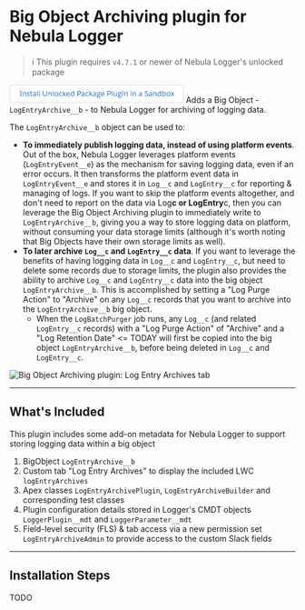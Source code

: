 # Big Object Archiving plugin for Nebula Logger

> :information_source: This plugin requires `v4.7.1` or newer of Nebula Logger's unlocked package

[![Install Unlocked Package](../.images/btn-install-unlocked-package-plugin-sandbox.png)](https://test.salesforce.com/packaging/installPackage.apexp?p0=04t5Y0000015lgLQAQ)
Adds a Big Object - `LogEntryArchive__b` - to Nebula Logger for archiving of logging data.

The `LogEntryArchive__b` object can be used to:

-   **To immediately publish logging data, instead of using platform events**. Out of the box, Nebula Logger leverages platform events (`LogEntryEvent__e`) as the mechanism for saving logging data, even if an error occurs. It then transforms the platform event data in `LogEntryEvent__e` and stores it in `Log__c` and `LogEntry__c` for reporting & managing of logs. If you want to skip the platform events altogether, and don't need to report on the data via Log**c or LogEntry**c, then you can leverage the Big Object Archiving plugin to immediately write to `LogEntryArchive__b`, giving you a way to store logging data on platform, without consuming your data storage limits (although it's worth noting that Big Objects have their own storage limits as well).
-   **To later archive `Log__c` and `LogEntry__c` data**. If you want to leverage the benefits of having logging data in `Log__c` and `LogEntry__c`, but need to delete some records due to storage limits, the plugin also provides the ability to archive `Log__c` and `LogEntry__c` data into the big object `LogEntryArchive__b`. This is accomplished by setting a "Log Purge Action" to "Archive" on any `Log__c` records that you want to archive into the `LogEntryArchive__b` big object.
    -   When the `LogBatchPurger` job runs, any `Log__c` (and related `LogEntry__c` records) with a "Log Purge Action" of "Archive" and a "Log Retention Date" <= TODAY will first be copied into the big object `LogEntryArchive__b`, before being deleted in `Log__c` and `LogEntry__c`.

![Big Object Archiving plugin: Log Entry Archives tab](./images/log-entry-archives-tab.png)

---

## What's Included

This plugin includes some add-on metadata for Nebula Logger to support storing logging data within a big object

1. BigObject `LogEntryArchive__b`
2. Custom tab "Log Entry Archives" to display the included LWC `logEntryArchives`
3. Apex classes `LogEntryArchivePlugin`, `LogEntryArchiveBuilder` and corresponding test classes
4. Plugin configuration details stored in Logger's CMDT objects `LoggerPlugin__mdt` and `LoggerParameter__mdt`
5. Field-level security (FLS) & tab access via a new permission set `LogEntryArchiveAdmin` to provide access to the custom Slack fields

---

## Installation Steps

TODO
